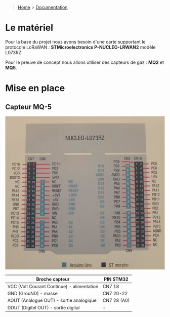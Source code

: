 > [Home](../README.md) > [Documentation](./README.md)

# Le matériel

Pour la base du projet nous avons besoin d'une carte supportant le protocole LoRaWAN : **STMicroelectronics P-NUCLEO-LRWAN2** modèle L073RZ

Pour le preuve de concept nous allons utiliser des capteurs de gaz : **MQ2** et **MQ5**.

# Mise en place

## Capteur MQ-5

![](./assets/nucleo_L073RZ.jpg)

|Broche capteur|PIN STM32|
|---|---|
|VCC (Volt Courant Continue) - alimentation|CN7 18|
|GND (GrouND) - masse|CN7 20-22|
|AOUT (Analogue OUT) - sortie analogique|CN7 28 (A0)|
|DOUT (Digitel OUT) - sortie digital|-|